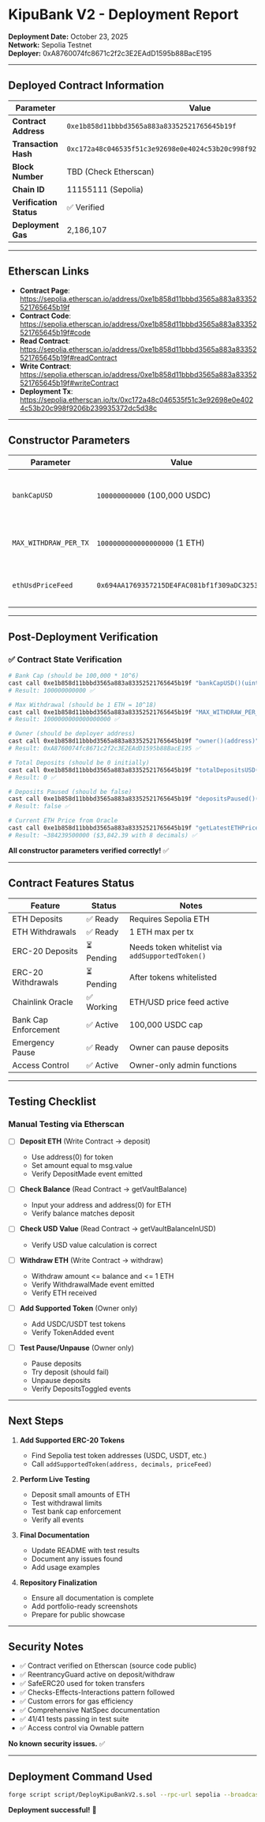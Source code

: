 # KipuBank V2 - Deployment Report

**Deployment Date:** October 23, 2025  
**Network:** Sepolia Testnet  
**Deployer:** 0xA8760074fc8671c2f2c3E2EAdD1595b88BacE195

---

## Deployed Contract Information

| Parameter | Value |
|-----------|-------|
| **Contract Address** | `0xe1b858d11bbbd3565a883a83352521765645b19f` |
| **Transaction Hash** | `0xc172a48c046535f51c3e92698e0e4024c53b20c998f9206b239935372dc5d38c` |
| **Block Number** | TBD (Check Etherscan) |
| **Chain ID** | 11155111 (Sepolia) |
| **Verification Status** | ✅ Verified |
| **Deployment Gas** | 2,186,107 |

---

## Etherscan Links

- **Contract Page**: https://sepolia.etherscan.io/address/0xe1b858d11bbbd3565a883a83352521765645b19f
- **Contract Code**: https://sepolia.etherscan.io/address/0xe1b858d11bbbd3565a883a83352521765645b19f#code
- **Read Contract**: https://sepolia.etherscan.io/address/0xe1b858d11bbbd3565a883a83352521765645b19f#readContract
- **Write Contract**: https://sepolia.etherscan.io/address/0xe1b858d11bbbd3565a883a83352521765645b19f#writeContract
- **Deployment Tx**: https://sepolia.etherscan.io/tx/0xc172a48c046535f51c3e92698e0e4024c53b20c998f9206b239935372dc5d38c

---

## Constructor Parameters

| Parameter | Value | Description |
|-----------|-------|-------------|
| `bankCapUSD` | `100000000000` (100,000 USDC) | Maximum total deposits in USD (6 decimals) |
| `MAX_WITHDRAW_PER_TX` | `1000000000000000000` (1 ETH) | Maximum withdrawal per transaction |
| `ethUsdPriceFeed` | `0x694AA1769357215DE4FAC081bf1f309aDC325306` | Chainlink ETH/USD price feed on Sepolia |

---

## Post-Deployment Verification

### ✅ Contract State Verification

```bash
# Bank Cap (should be 100,000 * 10^6)
cast call 0xe1b858d11bbbd3565a883a83352521765645b19f "bankCapUSD()(uint256)" --rpc-url sepolia
# Result: 100000000000 ✅

# Max Withdrawal (should be 1 ETH = 10^18)
cast call 0xe1b858d11bbbd3565a883a83352521765645b19f "MAX_WITHDRAW_PER_TX()(uint256)" --rpc-url sepolia
# Result: 1000000000000000000 ✅

# Owner (should be deployer address)
cast call 0xe1b858d11bbbd3565a883a83352521765645b19f "owner()(address)" --rpc-url sepolia
# Result: 0xA8760074fc8671c2f2c3E2EAdD1595b88BacE195 ✅

# Total Deposits (should be 0 initially)
cast call 0xe1b858d11bbbd3565a883a83352521765645b19f "totalDepositsUSD()(uint256)" --rpc-url sepolia
# Result: 0 ✅

# Deposits Paused (should be false)
cast call 0xe1b858d11bbbd3565a883a83352521765645b19f "depositsPaused()(bool)" --rpc-url sepolia
# Result: false ✅

# Current ETH Price from Oracle
cast call 0xe1b858d11bbbd3565a883a83352521765645b19f "getLatestETHPrice()(int256)" --rpc-url sepolia
# Result: ~384239500000 ($3,842.39 with 8 decimals) ✅
```

**All constructor parameters verified correctly!** ✅

---

## Contract Features Status

| Feature | Status | Notes |
|---------|--------|-------|
| ETH Deposits | ✅ Ready | Requires Sepolia ETH |
| ETH Withdrawals | ✅ Ready | 1 ETH max per tx |
| ERC-20 Deposits | ⏳ Pending | Needs token whitelist via `addSupportedToken()` |
| ERC-20 Withdrawals | ⏳ Pending | After tokens whitelisted |
| Chainlink Oracle | ✅ Working | ETH/USD price feed active |
| Bank Cap Enforcement | ✅ Active | 100,000 USDC cap |
| Emergency Pause | ✅ Ready | Owner can pause deposits |
| Access Control | ✅ Active | Owner-only admin functions |

---

## Testing Checklist

### Manual Testing via Etherscan

- [ ] **Deposit ETH** (Write Contract → deposit)
  - Use address(0) for token
  - Set amount equal to msg.value
  - Verify DepositMade event emitted
  
- [ ] **Check Balance** (Read Contract → getVaultBalance)
  - Input your address and address(0) for ETH
  - Verify balance matches deposit
  
- [ ] **Check USD Value** (Read Contract → getVaultBalanceInUSD)
  - Verify USD value calculation is correct
  
- [ ] **Withdraw ETH** (Write Contract → withdraw)
  - Withdraw amount <= balance and <= 1 ETH
  - Verify WithdrawalMade event emitted
  - Verify ETH received
  
- [ ] **Add Supported Token** (Owner only)
  - Add USDC/USDT test tokens
  - Verify TokenAdded event
  
- [ ] **Test Pause/Unpause** (Owner only)
  - Pause deposits
  - Try deposit (should fail)
  - Unpause deposits
  - Verify DepositsToggled events

---

## Next Steps

1. **Add Supported ERC-20 Tokens**
   - Find Sepolia test token addresses (USDC, USDT, etc.)
   - Call `addSupportedToken(address, decimals, priceFeed)`
   
2. **Perform Live Testing**
   - Deposit small amounts of ETH
   - Test withdrawal limits
   - Test bank cap enforcement
   - Verify all events
   
3. **Final Documentation**
   - Update README with test results
   - Document any issues found
   - Add usage examples
   
4. **Repository Finalization**
   - Ensure all documentation is complete
   - Add portfolio-ready screenshots
   - Prepare for public showcase

---

## Security Notes

- ✅ Contract verified on Etherscan (source code public)
- ✅ ReentrancyGuard active on deposit/withdraw
- ✅ SafeERC20 used for token transfers
- ✅ Checks-Effects-Interactions pattern followed
- ✅ Custom errors for gas efficiency
- ✅ Comprehensive NatSpec documentation
- ✅ 41/41 tests passing in test suite
- ✅ Access control via Ownable pattern

**No known security issues.** ✅

---

## Deployment Command Used

```bash
forge script script/DeployKipuBankV2.s.sol --rpc-url sepolia --broadcast --verify
```

**Deployment successful!** 🎉
